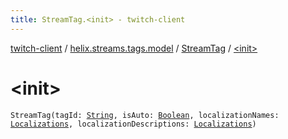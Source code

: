 ```yaml
---
title: StreamTag.<init> - twitch-client
---
```


[twitch-client](../../index.html) / [helix.streams.tags.model](../index.html) / [StreamTag](index.html) / [&lt;init&gt;](./-init-.html)

# &lt;init&gt;

`StreamTag(tagId: `[`String`](https://kotlinlang.org/api/latest/jvm/stdlib/kotlin/-string/index.html)`, isAuto: `[`Boolean`](https://kotlinlang.org/api/latest/jvm/stdlib/kotlin/-boolean/index.html)`, localizationNames: `[`Localizations`](../-localizations/index.html)`, localizationDescriptions: `[`Localizations`](../-localizations/index.html)`)`